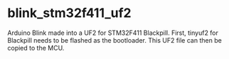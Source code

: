 # blink_stm32f411_uf2
Arduino Blink made into a UF2 for STM32F411 Blackpill. First, tinyuf2 for Blackpill needs to be flashed as the bootloader. This UF2 file can then be copied to the MCU.
